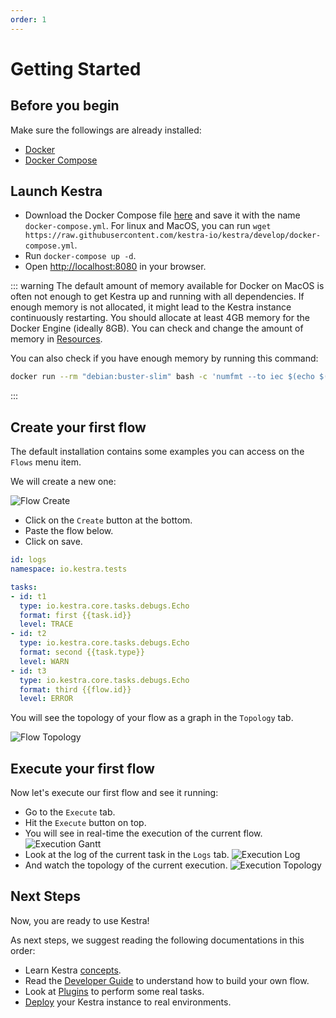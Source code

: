 ```yaml
---
order: 1
---
```


# Getting Started


## Before you begin
Make sure the followings are already installed:
- [Docker](https://docs.docker.com/engine/install/)
- [Docker Compose](https://docs.docker.com/compose/install/)

## Launch Kestra

- Download the Docker Compose file [here](https://github.com/kestra-io/kestra/blob/develop/docker-compose.yml) and save it with the name `docker-compose.yml`. For linux and MacOS, you can run `wget https://raw.githubusercontent.com/kestra-io/kestra/develop/docker-compose.yml`.
- Run `docker-compose up -d`.
- Open [http://localhost:8080](http://localhost:8080) in your browser.


::: warning
The default amount of memory available for Docker on MacOS is often not enough to get Kestra up and running with all dependencies. If enough memory is not allocated, it might lead to the Kestra instance continuously restarting. You should allocate at least 4GB memory for the Docker Engine (ideally 8GB). You can check and change the amount of memory in [Resources](https://docs.docker.com/docker-for-mac/#resources).

You can also check if you have enough memory by running this command:
```bash
docker run --rm "debian:buster-slim" bash -c 'numfmt --to iec $(echo $(($(getconf _PHYS_PAGES) * $(getconf PAGE_SIZE))))'
```
:::


## Create your first flow
The default installation contains some examples you can access on the `Flows` menu item.

We will create a new one:

![Flow Create](./assets/flow-2.png)

* Click on the `Create` button at the bottom.
* Paste the flow below.
* Click on save.

```yaml
id: logs
namespace: io.kestra.tests

tasks:
- id: t1
  type: io.kestra.core.tasks.debugs.Echo
  format: first {{task.id}}
  level: TRACE
- id: t2
  type: io.kestra.core.tasks.debugs.Echo
  format: second {{task.type}}
  level: WARN
- id: t3
  type: io.kestra.core.tasks.debugs.Echo
  format: third {{flow.id}}
  level: ERROR
```

You will see the topology of your flow as a graph in the `Topology` tab.

![Flow Topology](./assets/flow-3.png)


## Execute your first flow
Now let's execute our first flow and see it running:

* Go to the `Execute` tab.
* Hit the `Execute` button on top.
* You will see in real-time the execution of the current flow.
![Execution Gantt](./assets/execution-1.png)
* Look at the log of the current task in the `Logs` tab.
![Execution Log](./assets/execution-2.png)
* And watch the topology of the current execution.
![Execution Topology](./assets/execution-3.png)


## Next Steps
Now, you are ready to use Kestra!

As next steps, we suggest reading the following documentations in this order:
- Learn Kestra [concepts](../concepts).
- Read the [Developer Guide](../developer-guide) to understand how to build your own flow.
- Look at [Plugins](../../plugins) to perform some real tasks.
- [Deploy](../administrator-guide) your Kestra instance to real environments.

